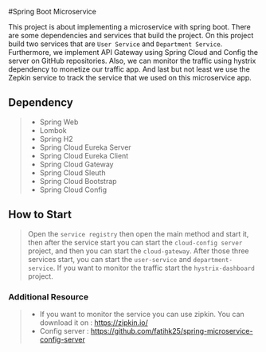 #Spring Boot Microservice

This project is about implementing a microservice with spring boot. There are some dependencies and services that build 
the project. On this project build two services that are `User Service` and `Department Service`.  Furthermore, 
we implement API Gateway using Spring Cloud and Config the server on GitHub repositories. Also, we can monitor the traffic 
using hystrix dependency to monetize our traffic app. And last but not least we use the Zepkin service to track the service that we used on this microservice app.

## Dependency
> - Spring Web
> - Lombok
> - Spring H2
> - Spring Cloud Eureka Server
> - Spring Cloud Eureka Client
> - Spring Cloud Gateway
> - Spring Cloud Sleuth
> - Spring Cloud Bootstrap
> - Spring Cloud Config

## How to Start
> Open the `service registry` then open the main method and start it, then after the service start you can start the
> `cloud-config server` project, and then you can start the `cloud-gateway`. After those three services start, 
>you can start the `user-service` and `department-service`. If you want to monitor the traffic start the
> `hystrix-dashboard` project.


### Additional Resource
>- If you want to monitor the service you can use zipkin. You can download it on : https://zipkin.io/
>- Config server : https://github.com/fatihk25/spring-microservice-config-server